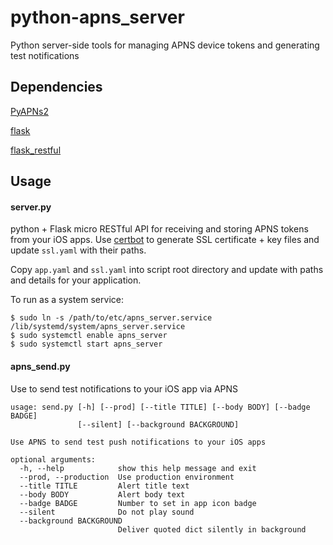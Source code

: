 # python-apns_server
Python server-side tools for managing APNS device tokens and generating test notifications

## Dependencies
[PyAPNs2](https://github.com/Pr0Ger/PyAPNs2)

[flask](https://pypi.org/project/Flask/)

[flask_restful](https://pypi.org/project/Flask-RESTful/)

## Usage
#### server.py
python + Flask micro RESTful API for receiving and storing APNS tokens from your iOS apps. Use [certbot](https://certbot.eff.org/) to generate SSL certificate + key files and update `ssl.yaml` with their paths.

Copy `app.yaml` and `ssl.yaml` into script root directory and update with paths and details for your application.

To run as a system service:
```
$ sudo ln -s /path/to/etc/apns_server.service /lib/systemd/system/apns_server.service
$ sudo systemctl enable apns_server
$ sudo systemctl start apns_server
```

#### apns_send.py
Use to send test notifications to your iOS app via APNS
```
usage: send.py [-h] [--prod] [--title TITLE] [--body BODY] [--badge BADGE]
               [--silent] [--background BACKGROUND]

Use APNS to send test push notifications to your iOS apps

optional arguments:
  -h, --help            show this help message and exit
  --prod, --production  Use production environment
  --title TITLE         Alert title text
  --body BODY           Alert body text
  --badge BADGE         Number to set in app icon badge
  --silent              Do not play sound
  --background BACKGROUND
                        Deliver quoted dict silently in background
```
